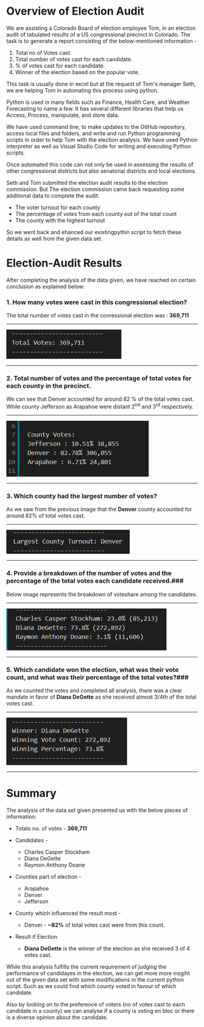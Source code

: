 # Overview of Election Audit #

We are assisting a Colorado Board of election employee Tom, in an election audit of tabulated results of a US congressional precinct in Colorado. The task is to generate a report consisting of the below-mentioned information -
1. Total no of Votes cast.
2. Total number of votes cast for each candidate.
3. % of votes cast for each candidate.
4. Winner of the election based on the popular vote.

This task is usually done in excel but at the request of Tom's manager Seth, we are helping Tom in automating this process using python.

Python is used in many fields such as Finance, Health Care, and Weather Forecasting to name a few.
It has several different libraries that help us Access, Process, manipulate, and store data.

We have used command line, to make updates to the GitHub repository, access local files and folders, and write and run Python programming scripts in order to help Tom with the election analysis.
We have used Python interpreter as well as Visual Studio Code for writing and executing Python scripts.

Once automated this code can not only be used in assessing the results of other congressional districts but also senatorial districts and local elections.

Seth and Tom submitted the election audit results to the election commission. But The election commission came back  requesting some additional data to complete the audit:

* The voter turnout for each county
* The percentage of votes from each county out of the total count
* The county with the highest turnout

So we went back and ehanced our existingpythin script to fetch these details as well from the given data set.

# Election-Audit Results #

After completing the analysis of the data given, we have reached on certain conclusion as explained below:

### 1. How many votes were cast in this congressional election? ###

The total number of votes cast in the conressional election was : **369,711**

---
<img src = "./Resources/TotalVotes.png"></img>

---

### 2. Total number of votes and the percentage of total votes for each county in the precinct. ###

We can see that Denver accounted for around 82 % of the total votes cast. While county Jefferson as Arapahoe were distant 2<sup>nd</sup> and 3<sup>rd</sup> respectively.

---
<img src = "./Resources/County_votes.png"></img>

---

### 3. Which county had the largest number of votes? ### 

As we saw from the previous image that the **Denver** county accounted for around 82% of total votes cast.

---
<img src = "./Resources/LargestCounty.png"></img>

---


### 4. Provide a breakdown of the number of votes and the percentage of the total votes each candidate received.### 

Below image represents the breakdown of voteshare among the candidates.

---
<img src = "./Resources/CandidiatePerformance.png"></img>

---

### 5. Which candidate won the election, what was their vote count, and what was their percentage of the total votes?### 

As we counted the votes and completed all analysis, there was a clear mandate in favor of **Diana DeGette** as she received almost 3/4th of the total votes cast.


---
<img src = "./Resources/WinningCandidate.png"></img>

---


# Summary #

The analysis of the data set given presented us with the below pieces of information:

* Totalo no. of votes - **369,711**
* Candidates -
    * Charles Casper Stockham
    * Diana DeGette
    * Raymon Anthony Doane
* Counties part of election -
    * Arapahoe
    * Denver
    * Jefferson
* County which influenced the result most -
    * Denver - **~82%** of total votes cast were from this count.

* Result if Election
    * **Diana DeGette** is the winner of the election as she received 3 of 4 votes cast.

While this analysis fulfills the current requirement of judging the performance of candidayes in the election, we can get more  more insgiht out of the given data set with some modifications in the current python script.
Such as we could find which county voted in favour of which candidate.

Also by looking on to the preference of voters (no of votes cast to each candidate in a county) we can analyse if a county is voting en bloc or there is a diverse opinion about the candidate.
